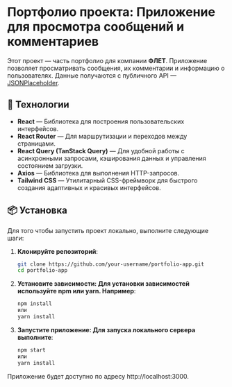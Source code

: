 # Портфолио проекта: Приложение для просмотра сообщений и комментариев

Этот проект — часть портфолио для компании **ФЛЕТ**. Приложение позволяет просматривать сообщения, их комментарии и информацию о пользователях. Данные получаются с публичного API — [JSONPlaceholder](https://jsonplaceholder.typicode.com).

## 🚀 Технологии

- **React** — Библиотека для построения пользовательских интерфейсов.
- **React Router** — Для маршрутизации и переходов между страницами.
- **React Query (TanStack Query)** — Для удобной работы с асинхронными запросами, кэширования данных и управления состоянием загрузки.
- **Axios** — Библиотека для выполнения HTTP-запросов.
- **Tailwind CSS** — Утилитарный CSS-фреймворк для быстрого создания адаптивных и красивых интерфейсов.

## 📦 Установка

Для того чтобы запустить проект локально, выполните следующие шаги:

1. **Клонируйте репозиторий**:
   ```bash
   git clone https://github.com/your-username/portfolio-app.git
   cd portfolio-app

2. **Установите зависимости: Для установки зависимостей используйте npm или yarn. Например**:
    ```bash
    npm install
    или
    yarn install

3. **Запустите приложение: Для запуска локального сервера выполните**:
    ```bash
    npm start
    или
    yarn install


Приложение будет доступно по адресу http://localhost:3000.

